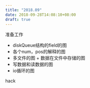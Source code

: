 ```yaml
---
title: "2018.09"
date: 2018-09-28T14:08:10+08:00
draft: true
---
```


准备工作
* diskQueue结构的field的图
* 各个num，pos的解释的图
* 多文件的图 + 数据在文件中存储的图
* 写数据和读数据的图
* io循环的图


hack